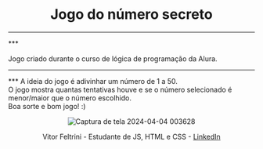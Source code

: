 <h1 align="center"> Jogo do número secreto </h1>
<hr> ***
<p>Jogo criado durante o curso de lógica de programação da Alura.<br>
<hr> ***
A ideia do jogo é adivinhar um número de 1 a 50.<br>
O jogo mostra quantas tentativas houve e se o número selecionado é menor/maior que o número escolhido.<br>
Boa sorte e bom jogo! :)</p>

<div align="center">
  
![Captura de tela 2024-04-04 003628](https://github.com/VitorFeltrini/secret-number/assets/170122111/63499a1b-4f10-459e-8b79-6a180207b1ee) <center> Vitor Feltrini - Estudante de JS, HTML e CSS - [LinkedIn](https://www.linkedin.com/in/vitor-feltrini-0582b92b3/) </center>

</div>
